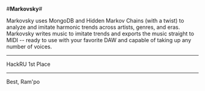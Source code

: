 
#**Markovsky**#

Markovsky uses MongoDB and Hidden Markov Chains (with a twist) to analyze and imitate harmonic trends across artists, genres, and eras.  Markovsky writes music to imitate trends and exports the music straight to MIDI -- ready to use with your favorite DAW and capable of taking up any number of voices.  

-------------------------------------------------------

HackRU 1st Place 

-------------------------------------------------------

Best, 
Ram'po